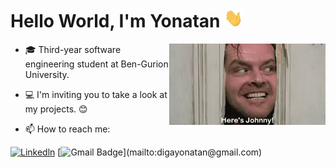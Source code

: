 # Hello World, I'm Yonatan <img src="https://raw.githubusercontent.com/yonatandiga12/yonatandiga12/main/wave.gif" width="30px" height="30px" />

<img src="https://raw.githubusercontent.com/yonatandiga12/yonatandiga12/main/Heres_Johnny.gif" alt="side Image" align="right" width="250" height="auto" />


- 🎓 Third-year software engineering student at Ben-Gurion University.

- 💻 I'm inviting you to take a look at my projects. :blush:

- 📫 How to reach me:

[![Linkedln](https://img.shields.io/badge/LinkedIn-0077B5?style=flat-square&logo=linkedin&logoColor=white)](https://www.linkedin.com/in/yonatan-diga/)
[![Gmail Badge](https://img.shields.io/badge/-Gmail_(digayonatan@gmail.com)-c14438?style=flat-square&logo=Gmail&logoColor=white&link=mailto:digayonatan@gmail.com)](mailto:digayonatan@gmail.com)


<!--
**yonatandiga12/yonatandiga12** is a ✨ _special_ ✨ repository because its `README.md` (this file) appears on your GitHub profile.
Here are some ideas to get you started:

- 🔭 I’m currently working on ...
- 🌱 I’m currently learning ...
- 👯 I’m looking to collaborate on ...
- 🤔 I’m looking for help with ...
- 💬 Ask me about ...
- 😄 Pronouns: ...
- ⚡ Fun fact: ...

<img src="https://github.com/sciencepal/sciencepal/blob/master/assets/life_balance.gif" alt="side Image" align="right" width="200" height="auto" />

     [<img src="https://img.icons8.com/color/48/000000/linkedin.png" width="3.5%"/>](https://www.linkedin.com/in/yonatan-diga/) &nbsp; <a href="mailto:digayonatan@gmail.com"> <img src="https://img.icons8.com/fluent/48/000000/gmail.png" width="3.5%"/>
 &nbsp; [<img src="https://github.com/sciencepal/sciencepal/blob/master/assets/discord-round.svg" width="3.5%"/>](https://discord.gg/MnUUbHe)
-->
